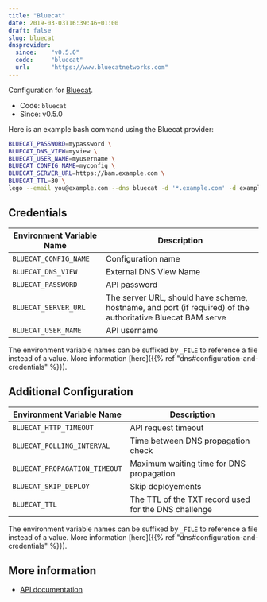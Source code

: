 ```yaml
---
title: "Bluecat"
date: 2019-03-03T16:39:46+01:00
draft: false
slug: bluecat
dnsprovider:
  since:    "v0.5.0"
  code:     "bluecat"
  url:      "https://www.bluecatnetworks.com"
---
```


<!-- THIS DOCUMENTATION IS AUTO-GENERATED. PLEASE DO NOT EDIT. -->
<!-- providers/dns/bluecat/bluecat.toml -->
<!-- THIS DOCUMENTATION IS AUTO-GENERATED. PLEASE DO NOT EDIT. -->


Configuration for [Bluecat](https://www.bluecatnetworks.com).


<!--more-->

- Code: `bluecat`
- Since: v0.5.0


Here is an example bash command using the Bluecat provider:

```bash
BLUECAT_PASSWORD=mypassword \
BLUECAT_DNS_VIEW=myview \
BLUECAT_USER_NAME=myusername \
BLUECAT_CONFIG_NAME=myconfig \
BLUECAT_SERVER_URL=https://bam.example.com \
BLUECAT_TTL=30 \
lego --email you@example.com --dns bluecat -d '*.example.com' -d example.com run
```




## Credentials

| Environment Variable Name | Description |
|-----------------------|-------------|
| `BLUECAT_CONFIG_NAME` | Configuration name |
| `BLUECAT_DNS_VIEW` | External DNS View Name |
| `BLUECAT_PASSWORD` | API password |
| `BLUECAT_SERVER_URL` | The server URL, should have scheme, hostname, and port (if required) of the authoritative Bluecat BAM serve |
| `BLUECAT_USER_NAME` | API username |

The environment variable names can be suffixed by `_FILE` to reference a file instead of a value.
More information [here]({{% ref "dns#configuration-and-credentials" %}}).


## Additional Configuration

| Environment Variable Name | Description |
|--------------------------------|-------------|
| `BLUECAT_HTTP_TIMEOUT` | API request timeout |
| `BLUECAT_POLLING_INTERVAL` | Time between DNS propagation check |
| `BLUECAT_PROPAGATION_TIMEOUT` | Maximum waiting time for DNS propagation |
| `BLUECAT_SKIP_DEPLOY` | Skip deployements |
| `BLUECAT_TTL` | The TTL of the TXT record used for the DNS challenge |

The environment variable names can be suffixed by `_FILE` to reference a file instead of a value.
More information [here]({{% ref "dns#configuration-and-credentials" %}}).




## More information

- [API documentation](https://docs.bluecatnetworks.com/r/Address-Manager-API-Guide/REST-API/9.1.0)

<!-- THIS DOCUMENTATION IS AUTO-GENERATED. PLEASE DO NOT EDIT. -->
<!-- providers/dns/bluecat/bluecat.toml -->
<!-- THIS DOCUMENTATION IS AUTO-GENERATED. PLEASE DO NOT EDIT. -->
